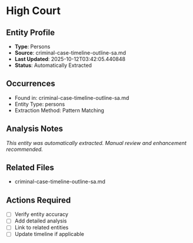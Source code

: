 # High Court

## Entity Profile
- **Type**: Persons
- **Source**: criminal-case-timeline-outline-sa.md
- **Last Updated**: 2025-10-12T03:42:05.440848
- **Status**: Automatically Extracted

## Occurrences
- Found in: criminal-case-timeline-outline-sa.md
- Entity Type: persons
- Extraction Method: Pattern Matching

## Analysis Notes
*This entity was automatically extracted. Manual review and enhancement recommended.*

## Related Files
- criminal-case-timeline-outline-sa.md

## Actions Required
- [ ] Verify entity accuracy
- [ ] Add detailed analysis
- [ ] Link to related entities
- [ ] Update timeline if applicable
